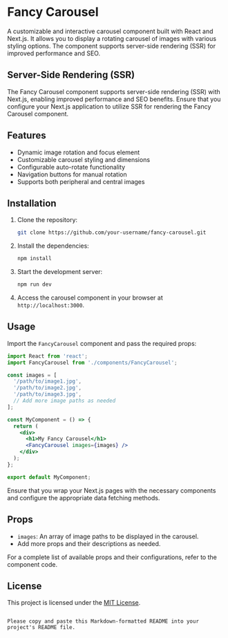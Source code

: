 

# Fancy Carousel

A customizable and interactive carousel component built with React and Next.js. It allows you to display a rotating carousel of images with various styling options. The component supports server-side rendering (SSR) for improved performance and SEO.

## Server-Side Rendering (SSR)

The Fancy Carousel component supports server-side rendering (SSR) with Next.js, enabling improved performance and SEO benefits. Ensure that you configure your Next.js application to utilize SSR for rendering the Fancy Carousel component.

## Features

- Dynamic image rotation and focus element
- Customizable carousel styling and dimensions
- Configurable auto-rotate functionality
- Navigation buttons for manual rotation
- Supports both peripheral and central images

## Installation

1. Clone the repository:

   ```bash
   git clone https://github.com/your-username/fancy-carousel.git
   ```

2. Install the dependencies:

   ```bash
   npm install
   ```

3. Start the development server:

   ```bash
   npm run dev
   ```

4. Access the carousel component in your browser at `http://localhost:3000`.

## Usage

Import the `FancyCarousel` component and pass the required props:

```jsx
import React from 'react';
import FancyCarousel from './components/FancyCarousel';

const images = [
  '/path/to/image1.jpg',
  '/path/to/image2.jpg',
  '/path/to/image3.jpg',
  // Add more image paths as needed
];

const MyComponent = () => {
  return (
    <div>
      <h1>My Fancy Carousel</h1>
      <FancyCarousel images={images} />
    </div>
  );
};

export default MyComponent;
```

Ensure that you wrap your Next.js pages with the necessary components and configure the appropriate data fetching methods.

## Props

- `images`: An array of image paths to be displayed in the carousel.
- Add more props and their descriptions as needed.

For a complete list of available props and their configurations, refer to the component code.

## License

This project is licensed under the [MIT License](LICENSE).
```

Please copy and paste this Markdown-formatted README into your project's README file.


